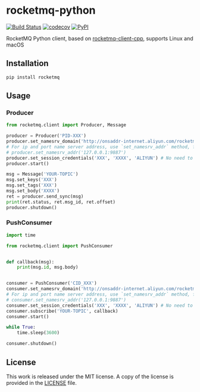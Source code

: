 # rocketmq-python

[![Build Status](https://travis-ci.com/messense/rocketmq-python.svg?branch=master)](https://travis-ci.com/messense/rocketmq-python)
[![codecov](https://codecov.io/gh/messense/rocketmq-python/branch/master/graph/badge.svg)](https://codecov.io/gh/messense/rocketmq-python)
[![PyPI](https://img.shields.io/pypi/v/rocketmq.svg)](https://pypi.org/project/rocketmq)

RocketMQ Python client, based on [rocketmq-client-cpp](https://github.com/apache/rocketmq-client-cpp), supports Linux and macOS

## Installation

```bash
pip install rocketmq
```

## Usage

### Producer

```python
from rocketmq.client import Producer, Message

producer = Producer('PID-XXX')
producer.set_namesrv_domain('http://onsaddr-internet.aliyun.com/rocketmq/nsaddr4client-internet')
# For ip and port name server address, use `set_namesrv_addr` method, for example:
# producer.set_namesrv_addr('127.0.0.1:9887')
producer.set_session_credentials('XXX', 'XXXX', 'ALIYUN') # No need to call this function if you don't use Aliyun.
producer.start()

msg = Message('YOUR-TOPIC')
msg.set_keys('XXX')
msg.set_tags('XXX')
msg.set_body('XXXX')
ret = producer.send_sync(msg)
print(ret.status, ret.msg_id, ret.offset)
producer.shutdown()
```

### PushConsumer

```python
import time

from rocketmq.client import PushConsumer


def callback(msg):
    print(msg.id, msg.body)


consumer = PushConsumer('CID_XXX')
consumer.set_namesrv_domain('http://onsaddr-internet.aliyun.com/rocketmq/nsaddr4client-internet')
# For ip and port name server address, use `set_namesrv_addr` method, for example:
# consumer.set_namesrv_addr('127.0.0.1:9887')
consumer.set_session_credentials('XXX', 'XXXX', 'ALIYUN') # No need to call this function if you don't use Aliyun.
consumer.subscribe('YOUR-TOPIC', callback)
consumer.start()

while True:
    time.sleep(3600)

consumer.shutdown()

```

## License

This work is released under the MIT license. A copy of the license is provided in the [LICENSE](./LICENSE) file.

